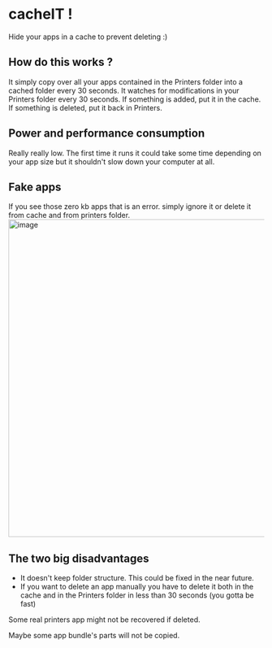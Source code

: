 # cacheIT !
Hide your apps in a cache to prevent deleting :)

## How do this works ?
It simply copy over all your apps contained in the Printers folder into a cached folder every 30 seconds.
It watches for modifications in your Printers folder every 30 seconds. If something is added, put it in the cache. If something is deleted, put it back in Printers.

## Power and performance consumption
Really really low. The first time it runs it could take some time depending on your app size but it shouldn't slow down your computer at all.

## Fake apps
If you see those zero kb apps that is an error. simply ignore it or delete it from cache and from printers folder.
<img width="625" alt="image" src="https://github.com/c22dev/cacheIT/assets/102235607/3682533d-319a-4e11-885e-9d7f097d2d90">

## The two big disadvantages
- It doesn't keep folder structure. This could be fixed in the near future.
- If you want to delete an app manually you have to delete it both in the cache and in the Printers folder in less than 30 seconds (you gotta be fast)


Some real printers app might not be recovered if deleted.

Maybe some app bundle's parts will not be copied.
